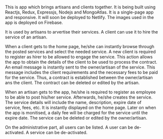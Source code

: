This is app which brings artisans and clients together. It is being built using Reactjs, Redux, Expressjs, Nodejs and MongoAtlas.
It is a single-page app and responsive. It will soon be deployed to Netlify. The images used in the app is deployed on Firebase.

It is used by artisans to arvertise their services. A client can use it to hire the service of an artisan.

When a client gets to the home page, he/she can instantly browse through the posted services and select the needed service. A new client is required to
register as hirer to be allowed to engage the service. This action allows the app to obtain the details of the client to be used to process the contract.
An email message is instantly sent to the owner/artisan of the service. This message includes the client requirements and the necessary
fees to be paid for the service. Thus, a contract is established between the owner/artisan ans the client. The contract can be deleted or edited by the artisan.

When an artisan gets to the app, he/she is required to register as employee to be able to post his/her service. Afterwards, he/she creates the service.
The service details will include the name, description, expire date of service, fees, etc. It is instantly displayed on the home page. Later on when the app is monitised,
a daily fee will be charged for the service until the expire date. The service can be deleted or edited by the owner/artisan.

On the administrative part, all users can be listed. A user can be de-activated. A service can be de-activated.

